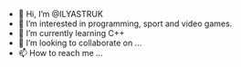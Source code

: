 - 👋 Hi, I’m @ILYASTRUK
- 👀 I’m interested in programming, sport and video games.
- 🌱 I’m currently learning C++
- 💞️ I’m looking to collaborate on ...
- 📫 How to reach me ...

<!---
ILYASTRUK/ILYASTRUK is a ✨ special ✨ repository because its `README.md` (this file) appears on your GitHub profile.
You can click the Preview link to take a look at your changes.
--->
